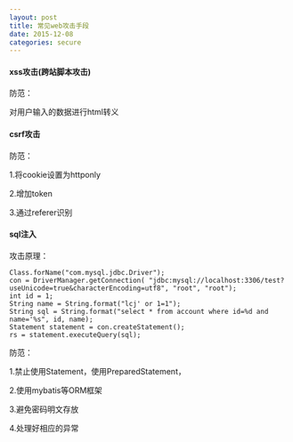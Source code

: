 ```yaml
---
layout: post
title: 常见web攻击手段
date: 2015-12-08
categories: secure
---
```


#### xss攻击(跨站脚本攻击)

防范：

对用户输入的数据进行html转义

#### csrf攻击
防范：

1.将cookie设置为httponly

2.增加token

3.通过referer识别

#### sql注入
攻击原理：

    Class.forName("com.mysql.jdbc.Driver");
    con = DriverManager.getConnection( "jdbc:mysql://localhost:3306/test?useUnicode=true&characterEncoding=utf8", "root", "root");
    int id = 1;
    String name = String.format("lcj' or 1=1");
    String sql = String.format("select * from account where id=%d and name='%s", id, name);
    Statement statement = con.createStatement();
    rs = statement.executeQuery(sql);

防范：

1.禁止使用Statement，使用PreparedStatement，

2.使用mybatis等ORM框架

3.避免密码明文存放

4.处理好相应的异常
